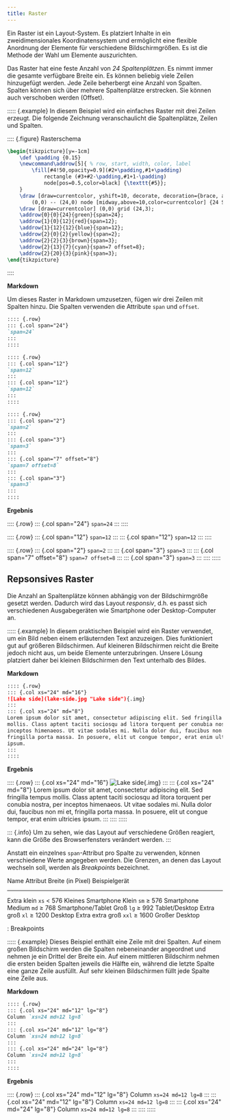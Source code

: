 ```yaml
---
title: Raster
---
```


Ein Raster ist ein Layout-System. Es platziert Inhalte in ein zweidimensionales
Koordinatensystem und ermöglicht eine flexible Anordnung der Elemente für
verschiedene Bildschirmgrößen. Es ist die Methode der Wahl um Elemente
auszurichten.

Das Raster hat eine feste Anzahl von *24 Spaltenplätzen*. Es nimmt immer die
gesamte verfügbare Breite ein. Es können beliebig viele Zeilen hinzugefügt
werden. Jede Zeile beherbergt eine Anzahl von Spalten. Spalten können sich über
mehrere Spaltenplätze erstrecken. Sie können auch verschoben werden (Offset).

::::: {.example}
In diesem Beispiel wird ein einfaches Raster mit drei Zeilen erzeugt. Die
folgende Zeichnung veranschaulicht die Spaltenplätze, Zeilen und Spalten.

:::: {.figure}
Rasterschema
```tikz
\begin{tikzpicture}[y=-1cm]
    \def \padding {0.15}
    \newcommand\addrow[5]{ % row, start, width, color, label
        \fill[#4!50,opacity=0.9](#2+\padding,#1+\padding)
            rectangle (#3+#2-\padding,#1+1-\padding)
            node[pos=0.5,color=black] {\texttt{#5}};
    }
    \draw [draw=currentcolor, yshift=10, decorate, decoration={brace, amplitude=10}]
        (0,0) -- (24,0) node [midway,above=10,color=currentcolor] {24 Slots};
    \draw [draw=currentcolor] (0,0) grid (24,3);
    \addrow{0}{0}{24}{green}{span=24};
    \addrow{1}{0}{12}{red}{span=12};
    \addrow{1}{12}{12}{blue}{span=12};
    \addrow{2}{0}{2}{yellow}{span=2};
    \addrow{2}{2}{3}{brown}{span=3};
    \addrow{2}{13}{7}{cyan}{span=7 offset=8};
    \addrow{2}{20}{3}{pink}{span=3};
\end{tikzpicture}
```
::::

**Markdown**

Um dieses Raster in Markdown umzusetzen, fügen wir drei Zeilen mit Spalten
hinzu. Die Spalten verwenden die Attribute `span` und `offset`.

```markdown
:::: {.row}
::: {.col span="24"}
`span=24`
:::
::::

:::: {.row}
::: {.col span="12"}
`span=12`
:::
::: {.col span="12"}
`span=12`
:::
::::

:::: {.row}
::: {.col span="2"}
`span=2`
:::
::: {.col span="3"}
`span=3`
:::
::: {.col span="7" offset="8"}
`span=7 offset=8`
:::
::: {.col span="3"}
`span=3`
:::
::::
```

**Ergebnis**

:::: {.row}
::: {.col span="24"}
`span=24`
:::
::::

:::: {.row}
::: {.col span="12"}
`span=12`
:::
::: {.col span="12"}
`span=12`
:::
::::

:::: {.row}
::: {.col span="2"}
`span=2`
:::
::: {.col span="3"}
`span=3`
:::
::: {.col span="7" offset="8"}
`span=7 offset=8`
:::
::: {.col span="3"}
`span=3`
:::
::::
:::::

## Repsonsives Raster

Die Anzahl an Spaltenplätze können abhängig von der Bildschirmgröße gesetzt
werden. Dadurch wird das Layout *responsiv*, d.h. es passt sich verschiedenen
Ausgabegeräten wie Smartphone oder Desktop-Computer an.

::::: {.example}
In diesem praktischen Beispiel wird ein Raster verwendet, um ein Bild
neben einem erläuternden Text anzuzeigen. Dies funktioniert gut auf größeren
Bildschirmen. Auf kleineren Bildschirmen reicht die Breite jedoch nicht aus, um
beide Elemente unterzubringen. Unsere Lösung platziert daher bei kleinen
Bildschirmen den Text unterhalb des Bildes.

**Markdown**

```markdown
:::: {.row}
::: {.col xs="24" md="16"}
![Lake side](lake-side.jpg "Lake side"){.img}
:::
::: {.col xs="24" md="8"}
Lorem ipsum dolor sit amet, consectetur adipiscing elit. Sed fringilla tempus
mollis. Class aptent taciti sociosqu ad litora torquent per conubia nostra, per
inceptos himenaeos. Ut vitae sodales mi. Nulla dolor dui, faucibus non mi et,
fringilla porta massa. In posuere, elit ut congue tempor, erat enim ultricies
ipsum.
:::
::::
```

**Ergebnis**

:::: {.row}
::: {.col xs="24" md="16"}
![Lake side](lake-side.jpg "Lake side"){.img}
:::
::: {.col xs="24" md="8"}
Lorem ipsum dolor sit amet, consectetur adipiscing elit. Sed fringilla tempus
mollis. Class aptent taciti sociosqu ad litora torquent per conubia nostra, per
inceptos himenaeos. Ut vitae sodales mi. Nulla dolor dui, faucibus non mi et,
fringilla porta massa. In posuere, elit ut congue tempor, erat enim ultricies
ipsum.
:::
::::
:::::

::: {.info}
Um zu sehen, wie das Layout auf verschiedene Größen reagiert, kann die Größe des
Browserfensters verändert werden.
:::

Anstatt ein einzelnes `span`-Attribut pro Spalte zu verwenden, können
verschiedene Werte angegeben werden. Die Grenzen, an denen das Layout wechseln
soll, werden als *Breakpoints* bezeichnet.

Name             Attribut Breite (in Pixel) Beispielgerät
---------------- -------- ----------------- ------------------
Extra klein      `xs`     < 576             Kleines Smartphone
Klein            `sm`     ≥ 576             Smartphone
Medium           `md`     ≥ 768             Smartphone/Tablet
Groß             `lg`     ≥ 992             Tablet/Desktop
Extra groß       `xl`     ≥ 1200            Desktop
Extra extra groß `xxl`    ≥ 1600            Großer Desktop

: Breakpoints

::::: {.example}
Dieses Beispiel enthält eine Zeile mit drei Spalten. Auf einem großen Bildschirm
werden die Spalten nebeneinander angeordnet und nehmen je ein Drittel der Breite
ein. Auf einem mittleren Bildschirm nehmen die ersten beiden Spalten jeweils die
Hälfte ein, während die letzte Spalte eine ganze Zeile ausfüllt. Auf sehr
kleinen Bildschirmen füllt jede Spalte eine Zeile aus.

**Markdown**

```markdown
:::: {.row}
::: {.col xs="24" md="12" lg="8"}
Column `xs=24 md=12 lg=8`
:::
::: {.col xs="24" md="12" lg="8"}
Column `xs=24 md=12 lg=8`
:::
::: {.col xs="24" md="24" lg="8"}
Column `xs=24 md=12 lg=8`
:::
::::
```

**Ergebnis**

:::: {.row}
::: {.col xs="24" md="12" lg="8"}
Column `xs=24 md=12 lg=8`
:::
::: {.col xs="24" md="12" lg="8"}
Column `xs=24 md=12 lg=8`
:::
::: {.col xs="24" md="24" lg="8"}
Column `xs=24 md=12 lg=8`
:::
::::
:::::
